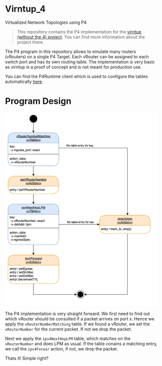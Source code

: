 # Virntup_4 
Virtualized Network Topologies using P4 

> This repository contains the P4 implementation for the [virntup (without the 4) project](https://github.com/Mtze/virntup). You can find more information about the project there. 

The P4 program in this repository allows to emulate many routers (vRouters) on a single P4 Target. Each vRouter can be assigned to each switch port and has its own routing table. 
The implementation is very basic as virntup is a proof of concept and is not meant for production use. 

You can find the P4Runtime client which is used to configure the tables automatically [here](https://github.com/Mtze/virntup).

# Program Design 

![Virntup_4_ingress](doc/img/virntup_4_ingress.png)

The P4 implementation is very straight forward. We first need to find out which vRouter should be consulted if a packet arrives on port x. Hence we apply the `vRouterNumberMatching` table. If we found a vRouter, we set the `vRouterNumber` for the current packet. If not we drop the packet. 

Next we apply the `ipv4NextHopLPM` table, which matches on the `vRouterNumber` and does LPM as usual. If the table conains a matching entry, we call the `ipv4Forwar` action, if not, we drop the packet. 

Thats it! Simple right?


